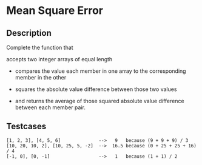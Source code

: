 # Mean Square Error

## Description 

Complete the function that

accepts two integer arrays of equal length
 -  compares the value each member in one array to the corresponding member in the other
 
 -  squares the absolute value difference between those two values
 
 -  and returns the average of those squared absolute value difference between each member pair.
 
## Testcases

    [1, 2, 3], [4, 5, 6]              -->   9   because (9 + 9 + 9) / 3
    [10, 20, 10, 2], [10, 25, 5, -2]  -->  16.5 because (0 + 25 + 25 + 16) / 4
    [-1, 0], [0, -1]                  -->   1   because (1 + 1) / 2